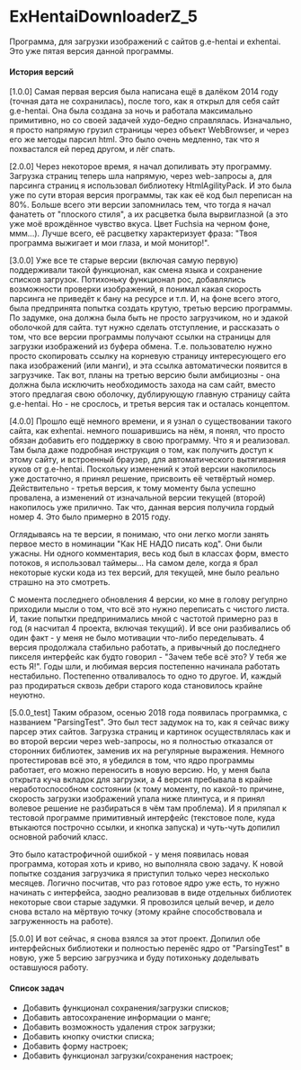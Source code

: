 # ExHentaiDownloaderZ_5
Программа, для загрузки изображений с сайтов g.e-hentai и exhentai.
Это уже пятая версия данной программы.

#### История версий
[1.0.0] Самая первая версия была написана ещё в далёком 2014 году (точная дата не сохранилась), после того, как я открыл 
для себя сайт g.e-hentai. Она была создана за ночь и работала максимально примитивно, но со своей задачей 
худо-бедно справлялась. Изначально, я просто напрямую грузил страницы через объект WebBrowser, и через его же
методы парсил html. Это было очень медленно, так что я похвастался ей перед другом, и лёг спать.

[2.0.0] Через некоторое время, я начал допиливать эту программу. Загрузка страниц теперь шла напрямую, через web-запросы а,
для парсинга страниц я использовал библиотеку HtmlAgilityPack. И это была уже по сути вторая версия программы, так 
как её код был переписан на 80%. Больше всего эти версии запомнилась тем, что тогда я начал фанатеть от "плоского стиля",
а их расцветка была вырвиглазной (а это уже моё врождённое чувство вкуса. Цвет Fuchsia на черном фоне, ммм...). 
Лучше всего, её расцветку характеризует фраза: "Твоя программа выжигает и мои глаза, и мой монитор!".

[3.0.0] Уже все те старые версии (включая самую первую) поддерживали такой функционал, как смена языка и сохранение списков загрузок.
Потихоньку функционал рос, добавлялись возможности проверки изображений, я понимал какая скорость парсинга не
приведёт к бану на ресурсе и т.п. И, на фоне всего этого, была предпринята попытка создать крутую, третью версию программы.
По задумке, она должна была быть не просто загрузчиком, но и эдакой оболочкой для сайта. тут нужно сделать отступление,
и рассказать о том, что все версии программы получают ссылки на страницы для загрузки изображений из буфера обмена. 
Т.е. пользователю нужно просто скопировать ссылку на корневую страницу интересующего его пака изображений (или манги),
и эта ссылка автоматически появится в загрузчике. Так вот, планы на третью версию были амбициозны - она должна была
исключить необходимость захода на сам сайт, вместо этого предлагая свою оболочку, дублирующую главную страницу сайта 
g.e-hentai. Но - не срослось, и третья версия так и осталась концептом.

[4.0.0] Прошло ещё немного времени, и я узнал о существовании такого сайта, как exhentai. немного пошарившись на нём, я понял,
что просто обязан добавить его поддержку в свою программу. Что я и реализовал. Там была даже подробная инструкция о том,
как получить доступ к этому сайту, и встроенный браузер, для автоматического вытягивания куков от g.e-hentai. Поскольку
изменений к этой версии накопилось уже достаточно, я принял решение, присвоить её четвёртый номер. Действительно - третья
версия, к тому моменту была успешно провалена, а изменений от изначальной версии текущей (второй) накопилось уже прилично.
Так что, данная версия получила гордый номер 4. Это было примерно в 2015 году.

Оглядываясь на те версии, я понимаю, что они легко могли занять первое место в номинации "Как НЕ НАДО писать код". 
Они были ужасны. Ни одного комментария, весь код был в классах форм, вместо потоков, я использовал таймеры...
На самом деле, когда я брал некоторые куски кода из тех версий, для текущей, мне было реально страшно на это смотреть.

С момента последнего обновления 4 версии, ко мне в голову регулрно приходили мысли о том, что всё это нужно 
переписать с чистого листа. И, такие попытки предпринимались мной с частотой примерно раз в год (я насчитал 4 проекта,
включая текущий). И все они разбивались об один факт - у меня не было мотивации что-либо переделывать. 4 версия
продолжала стабильно работать, а привычный до последнего пикселя интерфейс как будто говорил - "Зачем тебе всё это? 
У тебя же есть Я!". Годы шли, и любимая версия постепенно начинала работать нестабильно. Постепенно отваливалось то
одно то другое. И, каждый раз продираться сквозь дебри старого кода становилось крайне неуютно.

[5.0.0_test] Таким образом, осенью 2018 года появилась программка, с названием "ParsingTest". Это был тест задумок на то, как я сейчас
вижу парсер этих сайтов. Загрузка страниц и картинок осуществлялась как и во второй версии через web-запросы, но я 
полностью отказался от сторонних библиотек, заменив их на регулярные выражения. Немного протестировав всё это, я 
убедился в том, что ядро программы работает, его можно переносить в новую версию. Но, у меня была открыта куча вкладок
для загрузки, а 4 версия пребывала в крайне неработоспособном состоянии (к тому моменту, по какой-то причине, скорость
загрузки изображений упала ниже плинтуса, и я принял волевое решение не разбираться в чём там проблема). И я приляпал
к тестовой программе примитивный интерфейс (текстовое поле, куда втыкаются построчно ссылки, и кнопка запуска) и чуть-чуть
допилил основной рабочий класс.

Это было катастрофичной ошибкой - у меня появилась новая программа, которая хоть и криво, но выполняла свою задачу. 
К новой попытке создания загрузчика я приступил только через несколько месяцев. Логично посчитав, что раз готовое ядро уже
есть, то нужно начинать с интерфейса, заодно реализовав в виде отдельных библиотек некоторые свои старые задумки. Я 
провозился целый вечер, и дело снова встало на мёртвую точку (этому крайне способствовала и загруженность на работе).

[5.0.0] И вот сейчас, я снова взялся за этот проект. Допилил обе интерфейсных библиотеки и полностью перенёс ядро от "ParsingTest"
в новую, уже 5 версию загрузчика и буду потихоньку доделывать оставшуюся работу.

#### Список задач
+ Добавить функционал сохранения/загрузки списков;
+ Добавить автосохранение информации о манге;
+ Добавить возможность удаления строк загрузки;
+ Добавить кнопку очистки списка;
+ Добавить форму настроек;
+ Добавить функционал загрузки/сохранения настроек;
